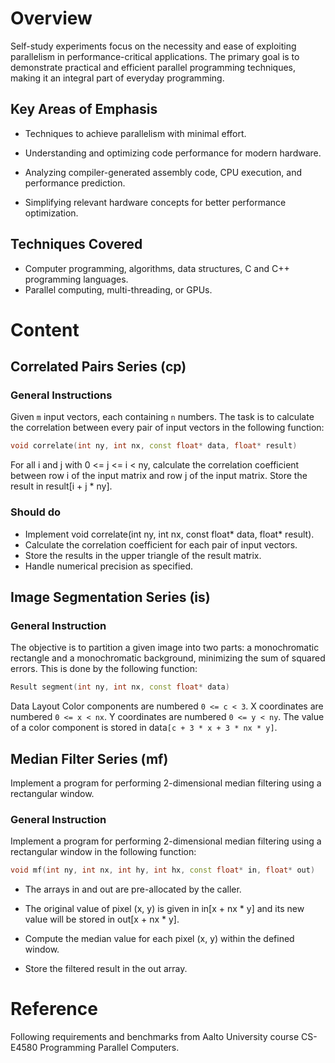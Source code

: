 # Overview

Self-study experiments focus on the necessity and ease of exploiting parallelism in performance-critical applications. The primary goal is to demonstrate practical and efficient parallel programming techniques, making it an integral part of everyday programming.

## Key Areas of Emphasis

- Techniques to achieve parallelism with minimal effort.

- Understanding and optimizing code performance for modern hardware.

- Analyzing compiler-generated assembly code, CPU execution, and performance prediction.

- Simplifying relevant hardware concepts for better performance optimization.

## Techniques Covered
- Computer programming, algorithms, data structures, C and C++ programming languages.
- Parallel computing, multi-threading, or GPUs.

# Content
## Correlated Pairs Series (cp)

### General Instructions

Given `m` input vectors, each containing `n` numbers. The task is to calculate the correlation between every pair of input vectors in the following function:

```cpp
void correlate(int ny, int nx, const float* data, float* result)
```

For all i and j with 0 <= j <= i < ny, calculate the correlation coefficient between row i of the input matrix and row j of the input matrix. Store the result in result[i + j * ny].

### Should do

- Implement void correlate(int ny, int nx, const float* data, float* result).
- Calculate the correlation coefficient for each pair of input vectors.
- Store the results in the upper triangle of the result matrix.
- Handle numerical precision as specified.

## Image Segmentation Series (is)

### General Instruction

The objective is to partition a given image into two parts: a monochromatic rectangle and a monochromatic background, minimizing the sum of squared errors. This is done by the following function:

```cpp
Result segment(int ny, int nx, const float* data)
```

Data Layout
Color components are numbered `0 <= c < 3`.
X coordinates are numbered `0 <= x < nx`.
Y coordinates are numbered `0 <= y < ny`.
The value of a color component is stored in data`[c + 3 * x + 3 * nx * y]`.

## Median Filter Series (mf)

Implement a program for performing 2-dimensional median filtering using a rectangular window.

### General Instruction

Implement a program for performing 2-dimensional median filtering using a rectangular window in the following function:

```cpp
void mf(int ny, int nx, int hy, int hx, const float* in, float* out)
```

- The arrays in and out are pre-allocated by the caller.

- The original value of pixel (x, y) is given in in[x + nx * y] and its new value will be stored in out[x + nx * y].

- Compute the median value for each pixel (x, y) within the defined window.

- Store the filtered result in the out array.

# Reference
Following requirements and benchmarks from Aalto University course CS-E4580 Programming Parallel Computers.
